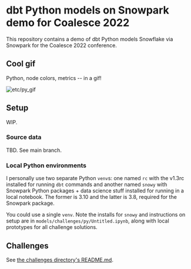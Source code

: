 # dbt Python models on Snowpark demo for Coalesce 2022

This repository contains a demo of dbt Python models Snowflake via Snowpark for the Coalesce 2022 conference.

## Cool gif

Python, node colors, metrics -- in a gif!

![etc/py_gif](etc/py_gif.gif)

## Setup

WIP.

### Source data

TBD. See main branch.

### Local Python environments

I personally use two separate Python `venv`s: one named `rc` with the v1.3rc installed for running `dbt` commands and another named `snowy` with Snowpark Python packages + data science stuff installed for running in a local notebook. The former is 3.10 and the latter is 3.8, required for the Snowpark package.

You could use a single `venv`. Note the installs for `snowy` and instructions on setup are in `models/challenges/py/Untitled.ipynb`, along with local prototypes for all challenge solutions.

## Challenges

See [the challenges directory's README.md](models/challenges/README.md).
